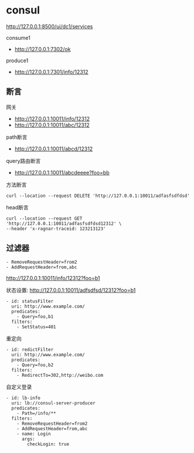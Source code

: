 # consul


http://127.0.0.1:8500/ui/dc1/services


consume1
- http://127.0.0.1:7302/ok


produce1
- http://127.0.0.1:7301/info/12312

## 断言

网关
- http://127.0.0.1:10011/info/12312
- http://127.0.0.1:10011/abc/12312


path断言
- http://127.0.0.1:10011/abcd/12312

query路由断言
- http://127.0.0.1:10011/abcdeeee?foo=bb

方法断言
```
curl --location --request DELETE 'http://127.0.0.1:10011/adfasfsdfdsd'
```

head断言
```
curl --location --request GET 'http://127.0.0.1:10011/adfasfsdfdsd12312' \
--header 'x-ragnar-traceid: 123213123'
```


## 过滤器

```
- RemoveRequestHeader=from2
- AddRequestHeader=from,abc
```


http://127.0.0.1:10011/info/12312?foo=b1

状态设置: http://127.0.0.1:10011/adfsdfsd/12312?foo=b1

```$xslt
- id: statusFilter
  uri: http://www.example.com/
  predicates:
    - Query=foo,b1
  filters:
    - SetStatus=401
```

重定向

```$xslt
- id: redictFilter
  uri: http://www.example.com/
  predicates:
    - Query=foo,b2
  filters:
    - RedirectTo=302,http://weibo.com
```

自定义登录

```
- id: lb-info
  uri: lb://consul-server-producer
  predicates:
    - Path=/info/**
  filters:
    - RemoveRequestHeader=from2
    - AddRequestHeader=from,abc
    - name: Login
      args:
        checkLogin: true
```






